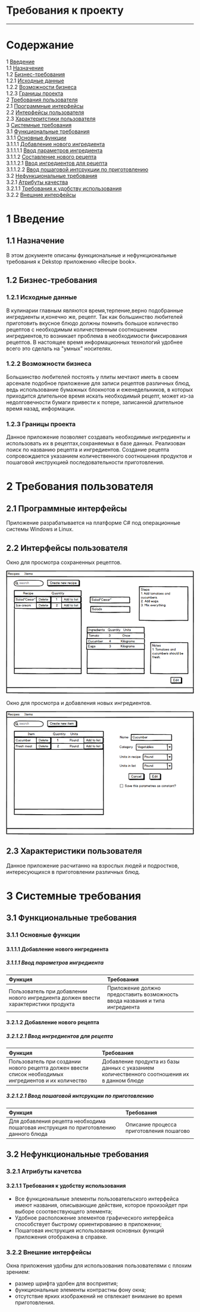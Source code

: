 # Требования к проекту
---

# Содержание
1 [Введение](#start)<br>
1.1 [Назначение](#appointment)<br>
1.2 [Бизнес-требования](#bisuness_requirenments)<br>
1.2.1 [Исходные данные](#first_info)<br>
1.2.2 [Возможности бизнеса](#bisuness_opportunities)<br>
1.2.3 [Границы проекта](#project_line)<br>
2 [Требования пользователя](#user_requirenments)<br>
2.1 [Программные интерфейсы](#program_interfaces)<br>
2.2 [Интерфейсы пользователя](#user_interfaces)<br>
2.3 [Характеритстики пользователя](#user_characteristics)<br>
3 [Системные требования](#system_requirenments)<br>
3.1 [Функциональные требования](#functional_requirenments)<br>
3.1.1 [Основные функции](#main_functions)<br>
3.1.1.1 [Добавление нового ингредиента](#create_item)<br>
3.1.1.1.1 [Ввод параметров ингредиента](#product_params)<br>
3.1.1.2 [Составление нового рецепта](#create_recipe)<br>
3.1.1.2.1 [Ввод ингредиентов для рецепта](#recipe_params)<br>
3.1.1.2.2 [Ввод пошаговой интсрукции по приготовлению](#step_instruction)<br>
3.2 [Нефункциональные требования](#nonfunctional_requirenments)<br>
3.2.1 [Атрибуты качества](#quality)<br>
3.2.1.1 [Требования к удобству использования](#use_requirements)<br>
3.2.2 [Внешние интерфейсы](#outside_interfaces)<br>

<a name ="start"><a/>

# 1 Введение

<a name ="appointment"><a/>

## 1.1 Назначение

В этом документе описаны функциональные и нефункциональные требования к Dekstop приложению «Recipe book».

<a name ="bisuness_requirenments"><a/>

## 1.2 Бизнес-требования

<a name ="first_info"><a/>
          
### 1.2.1 Исходные данные

В кулинарии главным являются время,терпение,верно подобранные ингредиенты и,конечно же, рецепт. Так как большинство любителей приготовить вкусное блюдо должны помнить большое количество рецептов с необходимым количественным соотношением ингредиентов,то возникает проблема в необходимости фиксирования рецептов. В настоящее время информационных технологий удобнее всего это сделать на "умных" носителях.

<a name ="bisuness_opportunities"><a/>
  
### 1.2.2 Возможности бизнеса

Большинство любителей постоять у плиты мечтают иметь в своем арсенале подобное приложение для записи рецептов различных блюд, ведь использование бумажных блокнотов и еженедельников, в которых приходится длительное время искать необходимый рецепт, может из-за недолговечности бумаги привести к потере, записанной длительное время назад, информации.

<a name ="project_line"><a/>
  
### 1.2.3 Границы проекта

Данное приложение позволяет создавать необходимые ингредиенты и использовать их в рецептах,сохраняемых в базе данных. Реализован поиск по названию рецепта и ингредиентов. Создание рецепта сопровождается указанием количественного соотношения продуктов и пошаговой инструкцией последовательности приготовления.

<a name ="user-requirenments"><a/>

# 2 Требования пользователя

<a name ="program_interfaces"><a/>
          
## 2.1 Программные интерфейсы

Приложение разрабатывается на платформе C# под операционные системы Windows и Linux.

<a name ="user_interfaces"><a/>
          
## 2.2 Интерфейсы пользователя

Окно для просмотра сохраненных рецептов.

![Окно для просмотра сохраненных рецептов](../Documentation/Mockups/Recipes_list.png) 

Окно для просмотра и добавления новых ингредиентов.

![Окно для просмотра и добавления новых ингредиентов](../Documentation/Mockups/Item_list.png) 

<a name ="user_characteristics"><a/>

## 2.3 Характеристики пользователя

Данное приложение расчитанно на взрослых людей и подростков, интересующихся в приготовлении различных блюд.

<a name ="system_requirenments"><a/>
          
# 3 Системные требования

<a name ="functional_requirenments"><a/>
          
## 3.1 Функциональные требования

<a name ="main_functions"><a/>
          
### 3.1.1 Основные функции

<a name ="create_item"><a/>
          
#### 3.1.1.1 Добавление нового ингредиента

<a name ="product_params"><a/>
 
##### 3.1.1.1 Ввод параметров ингредиента

| Функция | Требования | 
|:---|:---|
| Пользователь при добавлении нового ингредиента должен ввести характеристики продукта | Приложение должно предоставить возможность ввода названия и типа ингредиента |

<a name ="create_recipe"><a/>
          
#### 3.2.1.2 Добавление нового рецепта

<a name ="recipe_params"><a/>

##### 3.2.1.2.1 Ввод ингредиентов для рецепта

| Функция | Требования | 
|:---|:---|
| Пользователь при создании нового рецепта должен ввести список необходимых ингредиентов и их количество | Добавление продукта из базы данных с указанием количественного соотношения их в данном блюде |

<a name ="step_instruction"><a/>

##### 3.2.1.2.1 Ввод пошаговой интсрукции по приготовлению

| Функция | Требования | 
|:---|:---|
| Для добавления рецепта необходима пошаговая инструкция по приготовлению данного блюда | Описание процесса приготовления пошагово |
          
<a name ="nonfunctional_requirenments"><a/>
          
## 3.2 Нефункциональные требования

<a name ="quality"><a/>
          
### 3.2.1 Атрибуты качетсва   

<a name ="use_requirements"><a/>
          
#### 3.2.1.1 Требования к удобству использования

* Все функциональные элементы пользовательского интерфейса имеют названия, описывающие действие, которое произойдет при выборе cсоотвествующего элемента;
* Удобное расположение элементов графического интерфейса способствует быстрому ориентированию в приложении;
* Пошаговая инструкция использования основных функций приложения отображена в справке.

<a name ="outside_interfaces"><a/>
          
### 3.2.2 Внешние интерфейсы

Окна приложения удобны для использования пользователями с плохим зрением:
  * размер шрифта удобен для восприятия;
  * функциональные элементы контрастны фону окна;
  * отсутствие ярких изображений не отвлекает внимание во время приготовления.











